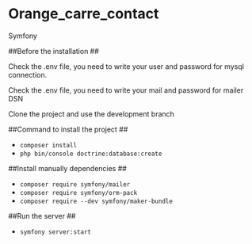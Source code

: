 # Orange_carre_contact #
Symfony

##Before the installation ##
<p> Check the .env file, you need to write your user and password for mysql connection.</p>
<p> Check the .env file, you need to write your mail and password for mailer DSN</p>
<p>Clone the project and use the development branch </p>

##Command to install the project ##

* ``composer install``
* ``php bin/console doctrine:database:create``


##Install manually dependencies ##
* ``composer require symfony/mailer``
* ``composer require symfony/orm-pack``
* ``composer require --dev symfony/maker-bundle``


##Run the server ##
* ``symfony server:start``
